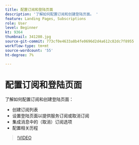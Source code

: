 ```yaml
---
title: 配置订阅和登陆页面
description: '了解如何配置订阅和创建登陆页面。 '
feature: Landing Pages, Subscriptions
role: User
level: Beginner
kt: 9364
thumbnail: 341280.jpg
source-git-commit: 773cf0e4633a8b4fe0696d2d4a612c82dc7f8955
workflow-type: tm+mt
source-wordcount: '55'
ht-degree: 7%

---
```



# 配置订阅和登陆页面

了解如何配置订阅和创建登陆页面：

* 创建订阅列表
* 设置登陆页面以提供服务订阅或取消订阅
* 集成消息中的（取消）订阅选项
* 配置相关历程

>[!VIDEO](https://video.tv.adobe.com/v/341280?quality=12&learn=on)
